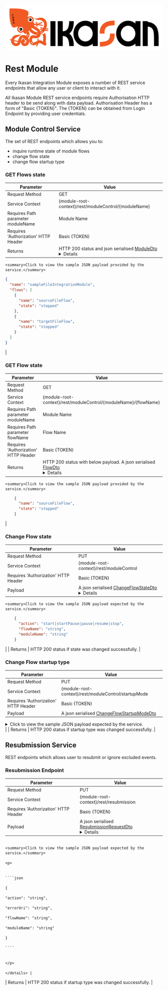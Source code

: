 ![Problem Domain](../../developer/docs/quickstart-images/Ikasan-title-transparent.png)
# Rest Module
Every Ikasan Integration Module exposes a number of REST service endpoints that allow any user or client to interact with it.
 
All Ikasan Module REST service endpoints require  Authorisation HTTP header to be send along with data payload. 
Authorisation Header has a form of "Basic {TOKEN}". The {TOKEN} can be obtained from Login Endpoint by
providing user credentials.


## Module Control Service
The set of REST endpoints which allows you to:
 - inquire runtime state of module flows
 - change flow state
 - change flow startup type
 
### GET Flows state

| Parameter | Value  | 
|--- | --- |
| Request Method | GET |
| Service Context | {module-root-context}/rest/moduleControl/{moduleName} |
| Requires Path parameter moduleName | Module Name |
| Requires 'Authorization' HTTP Header | Basic {TOKEN} |
| Returns | HTTP 200 status and  json serialised [ModuleDto](src/main/java/org/ikasan/rest/module/dto/ModuleDto.java)  <details>
    <summary>Click to view the sample JSON payload provided by the service.</summary>
<p>

````json
{
  "name": "sampleFileIntegrationModule",
  "flows": [
    {
      "name": "sourceFileFlow",
      "state": "stopped"
    },
    {
      "name": "targetFileFlow",
      "state": "stopped"
    }
  ]
}
````
</p>
</details>
|


### GET Flow state

| Parameter | Value  | 
|--- | --- |
| Request Method | GET |
| Service Context | {module-root-context}/rest/moduleControl/{moduleName}/{flowName} |
| Requires Path parameter moduleName | Module Name |
| Requires Path parameter flowName | Flow Name |
| Requires 'Authorization' HTTP Header | Basic {TOKEN} |
| Returns | HTTP 200 status with below payload. A json serialised [FlowDto](src/main/java/org/ikasan/rest/module/dto/FlowDto.java) <details>
    <summary>Click to view the sample JSON payload provided by the service.</summary>
<p>

````json
    {
      "name": "sourceFileFlow",
      "state": "stopped"
    }
````
 
</p>
</details>
|


### Change Flow state

| Parameter | Value  | 
|--- | --- |
| Request Method | PUT |
| Service Context | {module-root-context}/rest/moduleControl |
| Requires 'Authorization' HTTP Header | Basic {TOKEN} |
| Payload | A json serialised [ChangeFlowStateDto](src/main/java/org/ikasan/rest/module/dto/ChangeFlowStateDto.java) <details>
    <summary>Click to view the sample JSON payload expected by the service.</summary>
<p>

````json
    {
      "action": "start|startPause|pause|resume|stop",
      "flowName": "string",
      "moduleName": "string"
    }
````
 
</p>
</details>|
| Returns | HTTP 200 status if state was changed successfully. |

### Change Flow startup type

| Parameter | Value  | 
|--- | --- |
| Request Method | PUT |
| Service Context | {module-root-context}/rest/moduleControl/startupMode |
| Requires 'Authorization' HTTP Header | Basic {TOKEN} |
| Payload | A json serialised [ChangeFlowStartupModeDto](src/main/java/org/ikasan/rest/module/dto/ChangeFlowStartupModeDto.java) 
<details>
    <summary>Click to view the sample JSON payload expected by the service.</summary>
<p>

````json
    {
      "comment": "This filed is mandatory when startupType=disabled",
      "flowName": "string",
      "moduleName": "string",
      "startupType": "manual|automatic|disabled"
    }
````
 
</p>
</details> |
| Returns | HTTP 200 status if startup type was changed successfully. |

## Resubmission Service
REST endpoints which allows user to resubmit or ignore excluded events.

### Resubmission Endpoint

| Parameter | Value  | 
|--- | --- |
| Request Method | PUT |
| Service Context | {module-root-context}/rest/resubmission |
| Requires 'Authorization' HTTP Header | Basic {TOKEN} |
| Payload | A json serialised [ResubmissionRequestDto](src/main/java/org/ikasan/rest/module/dto/ResubmissionRequestDto.java) <details>
                                                                                                                                 <summary>Click to view the sample JSON payload expected by the service.</summary>
                                                                                                                             <p>
                                                                                                                             
                                                                                                                             ````json
                                                                                                                             {
                                                                                                                               "action": "string",
                                                                                                                               "errorUri": "string",
                                                                                                                               "flowName": "string",
                                                                                                                               "moduleName": "string"
                                                                                                                             }
                                                                                                                             ````
                                                                                                                              
                                                                                                                             </p>
                                                                                                                             </details> |
| Returns | HTTP 200 status if startup type was changed successfully. |

